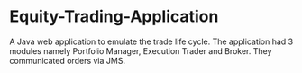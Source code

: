 # Equity-Trading-Application

A Java web application to emulate the trade life cycle. 
The application had 3 modules namely Portfolio Manager, Execution Trader and Broker. 
They communicated orders via JMS.
